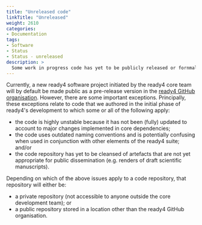 ```yaml
---
title: "Unreleased code"
linkTitle: "Unreleased"
weight: 2610
categories: 
- Documentation
tags:
- Software
- Status
- Status - unreleased
description: >
  Some work in progress code has yet to be publicly released or fornmally acknowledged as part of the ready4 suite.
---
```


Currently, a new ready4 software project initiated by the ready4 core team will by default be made public as a pre-release version in the [ready4 GitHub organisation](https://github.com/ready4-dev). However, there are some important exceptions. Principally, these exceptions relate to code that we authored in the initial phase of ready4's development to which some or all of the following apply:

- the code is highly unstable because it has not been (fully) updated to account to major changes implemented in core dependencies;
- the code uses outdated naming conventions and is potentially confusing when used in conjunction with other elements of the ready4 suite; and/or
- the code repository has yet to be cleansed of artefacts that are not yet appropriate for public dissemination (e.g. renders of draft scientific manuscripts).

Depending on which of the above issues apply to a code repository, that repository will either be:

- a private repository (not accessible to anyone outside the core development team); or
- a public repository stored in a location other than the ready4 GitHub organisation.


